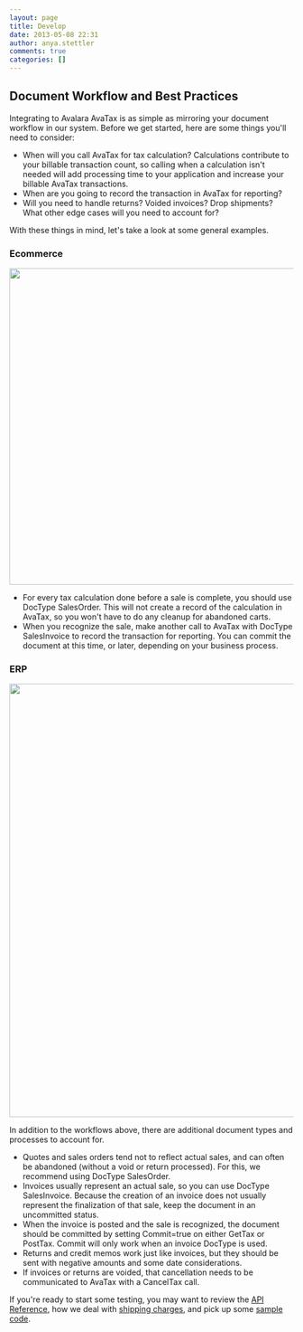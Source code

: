 ```yaml
---
layout: page
title: Develop
date: 2013-05-08 22:31
author: anya.stettler
comments: true
categories: []
---
```

<h2>Document Workflow and Best Practices</h2>
Integrating to Avalara AvaTax is as simple as mirroring your document workflow in our system.
Before we get started, here are some things you'll need to consider:
<ul>
	<li>When will you call AvaTax for tax calculation? Calculations contribute to your billable transaction count, so calling when a calculation isn't needed will add processing time to your application and increase your billable AvaTax transactions.</li>
	<li>When are you going to record the transaction in AvaTax for reporting?</li>
	<li>Will you need to handle returns? Voided invoices? Drop shipments? What other edge cases will you need to account for?</li>
</ul>
With these things in mind, let's take a look at some general examples.
<h3><a name="Ecommerce"></a>Ecommerce</h3>
<a href="/wp-content/uploads/2013/05/developer-charts-eCommerce-2014-Brand-m1.png"><img class="alignnone wp-image-2288" src="/wp-content/uploads/2013/05/developer-charts-eCommerce-2014-Brand-m1.png" alt="" width="960" height="560" /></a>
<ul>
	<li>For every tax calculation done before a sale is complete, you should use DocType SalesOrder. This will not create a record of the calculation in AvaTax, so you won't have to do any cleanup for abandoned carts.</li>
	<li>When you recognize the sale, make another call to AvaTax with DocType SalesInvoice to record the transaction for reporting. You can commit the document at this time, or later, depending on your business process.</li>
</ul>
<h3>ERP</h3>
<a href="/wp-content/uploads/2013/05/developer-charts-ERP-2014-Brand-m1.png"><img class="alignnone wp-image-2289" src="/wp-content/uploads/2013/05/developer-charts-ERP-2014-Brand-m1.png" alt="" width="960" height="767" /></a>

In addition to the workflows above, there are additional document types and processes to account for.
<ul>
	<li>Quotes and sales orders tend not to reflect actual sales, and can often be abandoned (without a void or return processed). For this, we recommend using DocType SalesOrder.</li>
	<li>Invoices usually represent an actual sale, so you can use DocType SalesInvoice. Because the creation of an invoice does not usually represent the finalization of that sale, keep the document in an uncommitted status.</li>
	<li>When the invoice is posted and the sale is recognized, the document should be committed by setting Commit=true on either GetTax or PostTax. Commit will only work when an invoice DocType is used.</li>
	<li>Returns and credit memos work just like invoices, but they should be sent with negative amounts and some date considerations.</li>
	<li>If invoices or returns are voided, that cancellation needs to be communicated to AvaTax with a CancelTax call.</li>
</ul>
If you're ready to start some testing, you may want to review the <a href="/api-reference/avatax15">API Reference</a>, how we deal with <a href="/api-docs/designing-your-integration/gettax#ShippingAndFreight">shipping charges</a>, and pick up some <a href="/api-docs/api-sample-code">sample code</a>.
